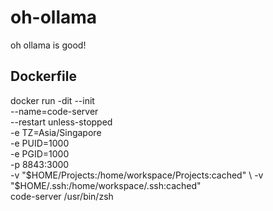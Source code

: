 # oh-ollama
oh ollama is good!

## Dockerfile
docker run -dit --init \
  --name=code-server \
  --restart unless-stopped \
  -e TZ=Asia/Singapore \
  -e PUID=1000 \
  -e PGID=1000 \
  -p 8843:3000 \
  -v "$HOME/Projects:/home/workspace/Projects:cached" \
  -v "$HOME/.ssh:/home/workspace/.ssh:cached" \
  code-server /usr/bin/zsh